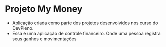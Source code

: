 # Projeto My Money

- Aplicação criada como parte dos projetos desenvolvidos nos curso do DevPleno.
- Essa é uma aplicação de controle financeiro. Onde uma pessoa registra seus ganhos e movimentações

